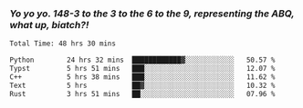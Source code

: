 ### ***Yo yo yo. 148-3 to the 3 to the 6 to the 9, representing the ABQ, what up, biatch?!***

<!--START_SECTION:waka-->

```txt
Total Time: 48 hrs 30 mins

Python        24 hrs 32 mins  ████████████▓░░░░░░░░░░░░   50.57 %
Typst         5 hrs 51 mins   ███░░░░░░░░░░░░░░░░░░░░░░   12.07 %
C++           5 hrs 38 mins   ███░░░░░░░░░░░░░░░░░░░░░░   11.62 %
Text          5 hrs           ██▓░░░░░░░░░░░░░░░░░░░░░░   10.32 %
Rust          3 hrs 51 mins   ██░░░░░░░░░░░░░░░░░░░░░░░   07.96 %
```

<!--END_SECTION:waka-->

<!--
**AJMC2002/AJMC2002** is a ✨ _special_ ✨ repository because its `README.md` (this file) appears on your GitHub profile.

Here are some ideas to get you started:

- 🔭 I’m currently working on ...
- 🌱 I’m currently learning ...
- 👯 I’m looking to collaborate on ...
- 🤔 I’m looking for help with ...
- 💬 Ask me about ...
- 📫 How to reach me: ...
- 😄 Pronouns: ...
- ⚡ Fun fact: ...
-->
